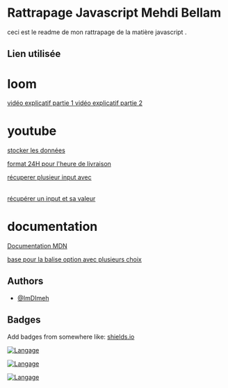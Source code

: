 
# Rattrapage Javascript Mehdi Bellam


ceci est le readme de mon rattrapage de la matière javascript .





## Lien utilisée
# loom
[vidéo explicatif partie 1 ](https://www.loom.com/share/ca07765d9a894161820852c7bf8a3684?sid=53afd2f4-822c-4f87-a65e-17266844bc5c)
[vidéo explicatif partie 2 ](https://www.loom.com/share/59967f6f19c24a21945ead332910e2d1?sid=276ac29e-846d-441c-bba6-3fc498acbe81)
# youtube
[stocker les données](https://www.youtube.com/watch?v=AUOzvFzdIk4&t=246s)

[format 24H pour l'heure de livraison](https://www.youtube.com/watch?v=bDFzVdDWioY&t=327s)

[récuperer plusieur input avec <option>](https://www.youtube.com/watch?v=IBDKc1T5KQ8&t=302s )

[récupérer un input et sa valeur](https://www.youtube.com/shorts/Oj8urdXtQr8)


# documentation
[Documentation MDN](https://developer.mozilla.org/fr/)

[ base pour la balise option avec plusieurs choix](https://www.codingnepalweb.com/multiple-options-select-menu-javascript/)


## Authors

- [@ImDImeh](https://github.com/ImDimeh)


## Badges

Add badges from somewhere like: [shields.io](https://shields.io/)

[![Langage](https://img.shields.io/badge/langage-Javascript-yellow)](https://choosealicense.com/licenses/mit/)


[![Langage](https://img.shields.io/badge/langage-Css-blue)](https://choosealicense.com/licenses/mit/)

[![Langage](https://img.shields.io/badge/langage-Html-green)](https://choosealicense.com/licenses/mit/)

